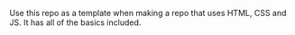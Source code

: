 Use this repo as a template when making a repo that uses HTML, CSS and JS. It has all of the basics included.
